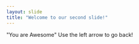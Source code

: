 ```yaml
---
layout: slide
title: "Welcome to our second slide!"
---
```

"You are Awesome"
Use the left arrow to go back!
